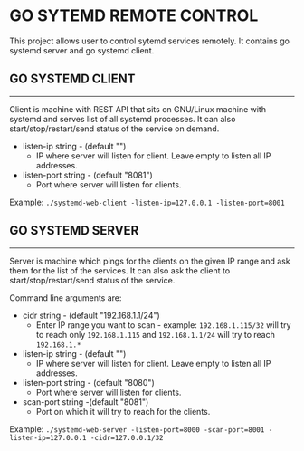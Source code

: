 # GO SYTEMD REMOTE CONTROL

This project allows user to control sytemd services remotely. It contains go systemd server and go systemd client.

## GO SYSTEMD CLIENT
_________________________________

Client is machine with REST API that sits on GNU/Linux machine with systemd and serves list of all systemd processes. It can also start/stop/restart/send status of the service on demand.

  * listen-ip string - (default "")
    * IP where server will listen for client. Leave empty to listen all IP addresses.
  * listen-port string - (default "8081")
    * Port where server will listen for clients.

Example:
`./systemd-web-client -listen-ip=127.0.0.1 -listen-port=8001`

## GO SYSTEMD SERVER
________________________________

Server is machine which pings for the clients on the given IP range and ask them for the list of the services. It can also ask the client to start/stop/restart/send status of the service.

Command line arguments are:

  * cidr string - (default "192.168.1.1/24")
    * Enter IP range you want to scan - example: `192.168.1.115/32` will try to reach only `192.168.1.115` and `192.168.1.1/24` will try to reach `192.168.1.*` 
  * listen-ip string - (default "")
    * IP where server will listen for client. Leave empty to listen all IP addresses.
  * listen-port string - (default "8080")
    * Port where server will listen for clients.
  * scan-port string -(default "8081")
    * Port on which it will try to reach for the clients.

Example:
`./systemd-web-server -listen-port=8000 -scan-port=8001 -listen-ip=127.0.0.1 -cidr=127.0.0.1/32`
